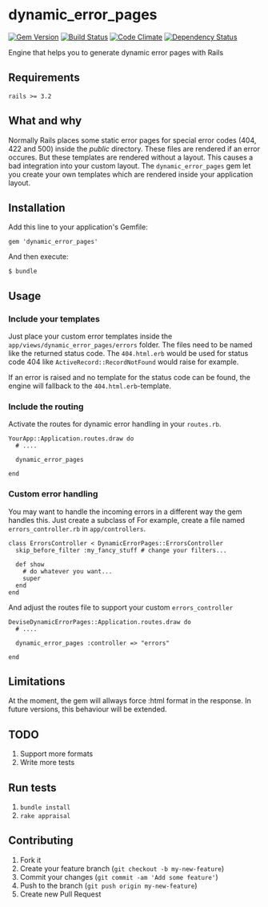 # dynamic_error_pages

[![Gem Version](https://badge.fury.io/rb/dynamic_error_pages.png)](http://badge.fury.io/rb/dynamic_error_pages)
[![Build Status](https://travis-ci.org/marcusg/dynamic_error_pages.png?branch=master)](https://travis-ci.org/marcusg/dynamic_error_pages)
[![Code Climate](https://codeclimate.com/github/marcusg/dynamic_error_pages.png)](https://codeclimate.com/github/marcusg/dynamic_error_pages)
[![Dependency Status](https://gemnasium.com/marcusg/dynamic_error_pages.png)](https://gemnasium.com/marcusg/dynamic_error_pages)

Engine that helps you to generate dynamic error pages with Rails

## Requirements

```rails >= 3.2```

## What and why

Normally Rails places some static error pages for special error codes (404, 422 and 500) inside the *public* directory. 
These files are rendered if an error occures. But these templates are rendered without a layout. 
This causes a bad integration into your custom layout. 
The ``` dynamic_error_pages ``` gem let you create your own templates which are rendered inside your application layout. 

## Installation

Add this line to your application's Gemfile:

    gem 'dynamic_error_pages'

And then execute:

    $ bundle

## Usage

### Include your templates

Just place your custom error templates inside the ``` app/views/dynamic_error_pages/errors ``` folder. The files need to
be named like the returned status code. The ``` 404.html.erb ``` would be used for status code 404 like ```ActiveRecord::RecordNotFound``` would raise for example.

If an error is raised and no template for the status code can be found, the engine will fallback to the ```404.html.erb```-template.

### Include the routing

Activate the routes for dynamic error handling in your ```routes.rb```. 

```
YourApp::Application.routes.draw do
  # ....
  
  dynamic_error_pages

end
```

### Custom error handling

You may want to handle the incoming errors in a different way the gem handles this. Just create a subclass of 
For example, create a file named ``` errors_controller.rb ``` in ``` app/controllers ```.


    class ErrorsController < DynamicErrorPages::ErrorsController
      skip_before_filter :my_fancy_stuff # change your filters...

      def show
        # do whatever you want...
        super
      end
    end

And adjust the routes file to support your custom ```errors_controller```

```
DeviseDynamicErrorPages::Application.routes.draw do
  # ....
  
  dynamic_error_pages :controller => "errors"

end
```

## Limitations

At the moment, the gem will allways force :html format in the response. 
In future versions, this behaviour will be extended.  

## TODO

1. Support more formats
2. Write more tests

## Run tests

1. ```bundle install```
2. ```rake appraisal```

## Contributing

1. Fork it
2. Create your feature branch (`git checkout -b my-new-feature`)
3. Commit your changes (`git commit -am 'Add some feature'`)
4. Push to the branch (`git push origin my-new-feature`)
5. Create new Pull Request

